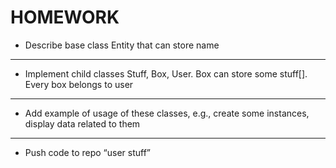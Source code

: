 # HOMEWORK
* Describe base class Entity that can store name​
***
* Implement child classes Stuff, Box, User. Box can store some stuff[]. Every box belongs to user​
***
* Add example of usage of these classes, e.g., create some instances, display data related to them​
***
* Push code to repo “user stuff”
